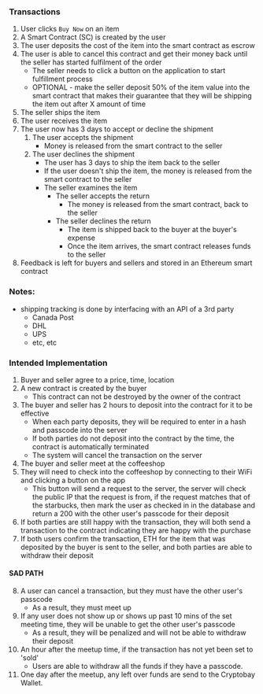 ### Transactions

1. User clicks ```Buy Now``` on an item
2. A Smart Contract (SC) is created by the user
3. The user deposits the cost of the item into the smart contract as escrow
4. The user is able to cancel this contract and get their money back until the seller has started fulfilment of the order
    - The seller needs to click a button on the application to start fulfillment process
    - OPTIONAL - make the seller deposit 50% of the item value into the smart contract that makes their guarantee that they will be shipping the item out after X amount of time
5. The seller ships the item
6. The user receives the item
7. The user now has 3 days to accept or decline the shipment 
    1. The user accepts the shipment
        - Money is released from the smart contract to the seller
    2. The user declines the shipment
        - The user has 3 days to ship the item back to the seller
        - If the user doesn't ship the item, the money is released from the smart contract to the seller
        - The seller examines the item
            - The seller accepts the return
                - The money is released from the smart contract, back to the seller
            - The seller declines the return
                - The item is shipped back to the buyer at the buyer's expense 
                - Once the item arrives, the smart contract releases funds to the seller
8. Feedback is left for buyers and sellers and stored in an Ethereum smart contract

### Notes:
- shipping tracking is done by interfacing with an API of a 3rd party
    - Canada Post
    - DHL
    - UPS
    - etc, etc

### Intended Implementation
1. Buyer and seller agree to a price, time, location
2. A new contract is created by the buyer
    - This contract can not be destroyed by the owner of the contract
3. The buyer and seller has 2 hours to deposit into the contract for it to be effective
    - When each party deposits, they will be required to enter in a hash and passcode into the server
    - If both parties do not deposit into the contract by the time, the contract is automatically terminated
    - The system will cancel the transaction on the server
4. The buyer and seller meet at the coffeeshop
5. They will need to check into the coffeeshop by connecting to their WiFi and clicking a button on the app
    - This button will send a request to the server, the server will check the public IP that the request is from, if the request matches that of the starbucks, then mark the user as checked in in the database and return a 200 with the other user's passcode for their deposit
6. If both parties are still happy with the transaction, they will both send a transaction to the contract indicating they are happy with the purchase
7. If both users confirm the transaction, ETH for the item that was deposited by the buyer is sent to the seller, and both parties are able to withdraw their deposit

#### SAD PATH
8. A user can cancel a transaction, but they must have the other user's passcode
    - As a result, they must meet up
9. If any user does not show up or shows up past 10 mins of the set meeting time, they will be unable to get the other user's passcode 
    - As a result, they will be penalized and will not be able to withdraw their deposit
10. An hour after the meetup time, if the transaction has not yet been set to 'sold'
    - Users are able to withdraw all the funds if they have a passcode.
11. One day after the meetup, any left over funds are send to the Cryptobay Wallet. 
